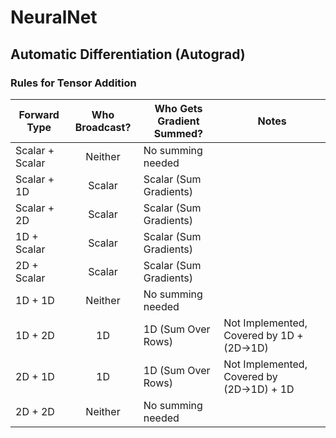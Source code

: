 # NeuralNet

## Automatic Differentiation (Autograd)
### Rules for Tensor Addition
| Forward Type | Who Broadcast? | Who Gets Gradient Summed? | Notes |
| --- | :---: | --- | --- |
| Scalar + Scalar | Neither | No summing needed | |
| Scalar + 1D | Scalar | Scalar (Sum Gradients) | |
| Scalar + 2D | Scalar | Scalar (Sum Gradients) | |
| 1D + Scalar | Scalar | Scalar (Sum Gradients) | |
| 2D + Scalar | Scalar | Scalar (Sum Gradients) | |
| 1D + 1D | Neither | No summing needed | |
| 1D + 2D | 1D | 1D (Sum Over Rows) | Not Implemented, Covered by 1D + (2D&#8594;1D) |
| 2D + 1D | 1D | 1D (Sum Over Rows) | Not Implemented, Covered by (2D&#8594;1D) + 1D |
| 2D + 2D | Neither | No summing needed | |

